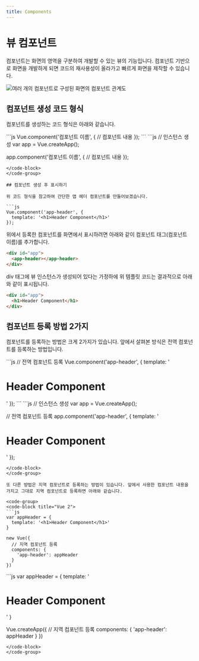 ```yaml
---
title: Components
---
```


# 뷰 컴포넌트

컴포넌트는 화면의 영역을 구분하여 개발할 수 있는 뷰의 기능입니다. 컴포넌트 기반으로 화면을 개발하게 되면 코드의 재사용성이 올라가고 빠르게 화면을 제작할 수 있습니다.

![여러 개의 컴포넌트로 구성된 화면의 컴포넌트 관계도](../.vuepress/public/images/component.png)

## 컴포넌트 생성 코드 형식

컴포넌트를 생성하는 코드 형식은 아래와 같습니다.

<code-group>
<code-block title="Vue 2">
```js
Vue.component('컴포넌트 이름', {
  // 컴포넌트 내용
});
```
</code-block>

<code-block title="Vue 3">
```js
// 인스턴스 생성
var app = Vue.createApp();

app.component('컴포넌트 이름', {
  // 컴포넌트 내용
});
```
</code-block>
</code-group>

## 컴포넌트 생성 후 표시하기

위 코드 형식을 참고하여 간단한 앱 헤더 컴포넌트를 만들어보겠습니다.

```js
Vue.component('app-header', {
  template: '<h1>Header Component</h1>'
});
```

위에서 등록한 컴포넌트를 화면에서 표시하려면 아래와 같이 컴포넌트 태그(컴포넌트 이름)를 추가합니다.

```html
<div id="app">
  <app-header></app-header>
</div>
```

div 태그에 뷰 인스턴스가 생성되어 있다는 가정하에 위 템플릿 코드는 결과적으로 아래와 같이 표시됩니다.

```html
<div id="app">
  <h1>Header Component</h1>
</div>
```

## 컴포넌트 등록 방법 2가지

컴포넌트를 등록하는 방법은 크게 2가지가 있습니다. 앞에서 살펴본 방식은 전역 컴포넌트를 등록하는 방법입니다.

<code-group>
<code-block title="Vue 2">
```js
// 전역 컴포넌트 등록
Vue.component('app-header', {
  template: '<h1>Header Component</h1>'
});
```
</code-block>

<code-block title="Vue 3">
```js
// 인스턴스 생성
var app = Vue.createApp();

// 전역 컴포넌트 등록
app.component('app-header', {
  template: '<h1>Header Component</h1>'
});
```
</code-block>
</code-group>

또 다른 방법은 지역 컴포넌트로 등록하는 방법이 있습니다. 앞에서 사용한 컴포넌트 내용을 가지고 그대로 지역 컴포넌트로 등록하면 아래와 같습니다.

<code-group>
<code-block title="Vue 2">
```js
var appHeader = {
  template: '<h1>Header Component</h1>'
}

new Vue({
  // 지역 컴포넌트 등록
  components: {
    'app-header': appHeader
  }
})
```
</code-block>

<code-block title="Vue 3">
```js
var appHeader = {
  template: '<h1>Header Component</h1>'
}

Vue.createApp({
  // 지역 컴포넌트 등록
  components: {
    'app-header': appHeader
  }
})
```
</code-block>
</code-group>